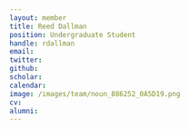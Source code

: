 ```yaml
---
layout: member
title: Reed Dallman
position: Undergraduate Student
handle: rdallman
email:
twitter:
github:
scholar:
calendar:
image: /images/team/noun_886252_0A5D19.png
cv:
alumni: 
---
```



